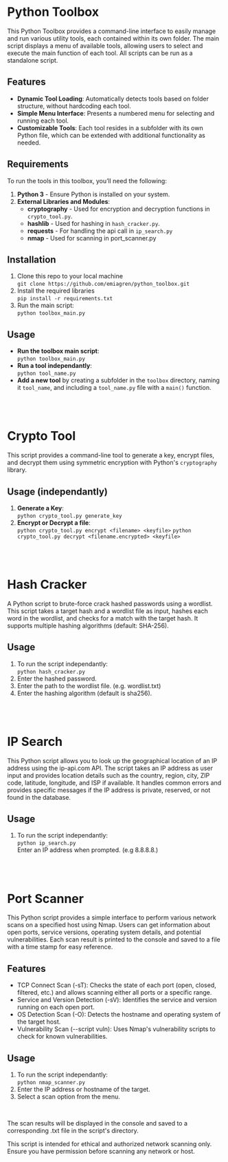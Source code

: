 # Python Toolbox
This Python Toolbox provides a command-line interface to easily manage and run various utility tools, each contained within its own folder. The main script displays a menu of available tools, allowing users to select and execute the main function of each tool. 
All scripts can be run as a standalone script.

## Features
- **Dynamic Tool Loading**: Automatically detects tools based on folder structure, without hardcoding each tool.
- **Simple Menu Interface**: Presents a numbered menu for selecting and running each tool.
- **Customizable Tools**: Each tool resides in a subfolder with its own Python file, which can be extended with additional functionality as needed.

## Requirements

To run the tools in this toolbox, you’ll need the following:

1. **Python 3** - Ensure Python is installed on your system.
2. **External Libraries and Modules**:
    - **cryptography** - Used for encryption and decryption functions in `crypto_tool.py`.
    - **hashlib** - Used for hashing in `hash_cracker.py`.
    - **requests** - For handling the api call in `ip_search.py`  
    - **nmap** - Used for scanning in port_scanner.py

## Installation
1. Clone this repo to your local machine  
`git clone https://github.com/emiagren/python_toolbox.git`
2. Install the required libraries  
`pip install -r requirements.txt`
3. Run the main script:  
`python toolbox_main.py`

## Usage
- **Run the toolbox main script**:  
   `python toolbox_main.py`  
- **Run a tool independantly**:  
    `python tool_name.py`  
- **Add a new tool** by creating a subfolder in the `toolbox` directory, naming it `tool_name`, and including a `tool_name.py` file with a `main()` function.

<br>
<br>

# Crypto Tool
This script provides a command-line tool to generate a key, encrypt files, and decrypt them using symmetric encryption with Python's `cryptography` library.

## Usage (independantly)
1. **Generate a Key**:  
   `python crypto_tool.py generate_key`  
2. **Encrypt or Decrypt a file**:  
   `python crypto_tool.py encrypt <filename> <keyfile>` 
   `python crypto_tool.py decrypt <filename.encrypted> <keyfile>`

<br>
<br>

# Hash Cracker 
A Python script to brute-force crack hashed passwords using a wordlist. This script takes a target hash and a wordlist file as input, hashes each word in the wordlist, and checks for a match with the target hash. It supports multiple hashing algorithms (default: SHA-256).

## Usage
1. To run the script independantly:    
`python hash_cracker.py`
1. Enter the hashed password.
2. Enter the path to the wordlist file. (e.g. wordlist.txt)
3. Enter the hashing algorithm (default is sha256).

<br>
<br>

# IP Search
This Python script allows you to look up the geographical location of an IP address using the ip-api.com API. The script takes an IP address as user input and provides location details such as the country, region, city, ZIP code, latitude, longitude, and ISP if available. It handles common errors and provides specific messages if the IP address is private, reserved, or not found in the database.

## Usage
1. To run the script independantly:  
`python ip_search.py`  
Enter an IP address when prompted. (e.g 8.8.8.8.)  

<br>
<br>

# Port Scanner  
This Python script provides a simple interface to perform various network scans on a specified host using Nmap. Users can get information about open ports, service versions, operating system details, and potential vulnerabilities. Each scan result is printed to the console and saved to a file with a time stamp for easy reference.

## Features
- TCP Connect Scan (-sT): Checks the state of each port (open, closed, filtered, etc.) and allows scanning either all ports or a specific range.
- Service and Version Detection (-sV): Identifies the service and version running on each open port.
- OS Detection Scan (-O): Detects the hostname and operating system of the target host.
- Vulnerability Scan (--script vuln): Uses Nmap's vulnerability scripts to check for known vulnerabilities.

## Usage
1. To run the script independantly:  
`python nmap_scanner.py`  
2. Enter the IP address or hostname of the target.
3. Select a scan option from the menu.
<br>

The scan results will be displayed in the console and saved to a corresponding .txt file in the script's directory.
<br>

This script is intended for ethical and authorized network scanning only. Ensure you have permission before scanning any network or host.